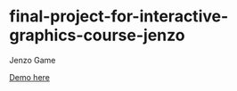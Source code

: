 # final-project-for-interactive-graphics-course-jenzo

Jenzo Game

<a href = 
https://marcoschaerfcourses.github.io/jenzo/App/StartPage.html>Demo here</a>
